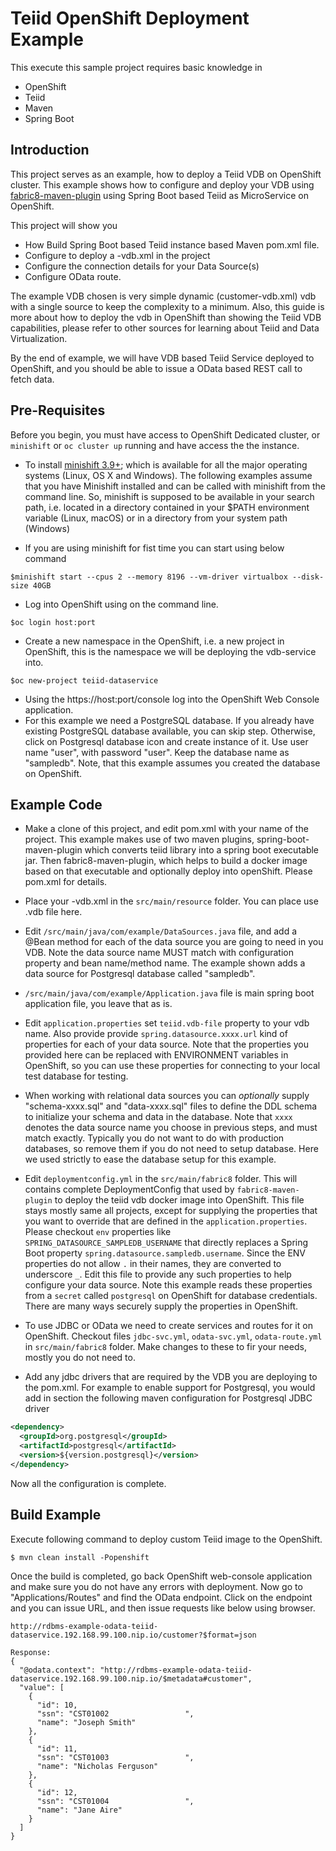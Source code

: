 # Teiid OpenShift Deployment Example

This execute this sample project requires basic knowledge in
* OpenShift
* Teiid
* Maven
* Spring Boot

## Introduction
This project serves as an example, how to deploy a Teiid VDB on OpenShift cluster. This example shows how to configure and deploy your VDB using [fabric8-maven-plugin](https://maven.fabric8.io/) using Spring Boot based Teiid as MicroService on OpenShift. 

This project will show you 
* How Build Spring Boot based Teiid instance based Maven pom.xml file.
* Configure to deploy a -vdb.xml in the project 
* Configure the connection details for your Data Source(s)
* Configure OData route.

The example VDB chosen is very simple dynamic (customer-vdb.xml) vdb with a single source to keep the complexity to a minimum. Also, this guide is more about how to deploy the vdb in OpenShift than showing the Teiid VDB capabilities, please refer to other sources for learning about Teiid and Data Virtualization.

By the end of example, we will have VDB based Teiid Service deployed to OpenShift, and you should be able to issue a OData based REST call to fetch data.  

## Pre-Requisites
Before you begin, you must have access to OpenShift Dedicated cluster, or `minishift` or `oc cluster up` running and have access the the instance.

* To install [minishift 3.9+](https://www.okd.io/minishift/); which is available for all the major operating systems (Linux, OS X and Windows). The following examples assume that you have Minishift installed and can be called with minishift from the command line. So, minishift is supposed to be available in your search path, i.e. located in a directory contained in your $PATH environment variable (Linux, macOS) or in a directory from your system path (Windows)

* If you are using minishift for fist time you can start using below command


```
$minishift start --cpus 2 --memory 8196 --vm-driver virtualbox --disk-size 40GB

```

* Log into OpenShift using on the command line. 

```
$oc login host:port
```
* Create a new namespace in the OpenShift, i.e. a new project in OpenShift, this is the namespace we will be deploying the vdb-service into.

```
$oc new-project teiid-dataservice

```

* Using the https://host:port/console log into the OpenShift Web Console application.
* For this example we need a PostgreSQL database. If you already have existing PostgreSQL database available, you can skip step. Otherwise, click on Postgresql database icon and create instance of it. Use user name "user", with password "user". Keep the database name as "sampledb". Note, that this example assumes you created the database on OpenShift. 

## Example Code

* Make a clone of this project, and edit pom.xml with your name of the project. This example makes use of two maven plugins, spring-boot-maven-plugin which converts teiid library into a spring boot executable jar. Then fabric8-maven-plugin, which helps to build a docker image based on that executable and optionally deploy into openShift. Please pom.xml for details.

* Place your -vdb.xml in the `src/main/resource` folder. You can place use .vdb file here.

* Edit `/src/main/java/com/example/DataSources.java` file, and add a @Bean method for each of the data source you are going to need in you VDB. Note the data source name MUST match with configuration property and bean name/method name. The example shown adds a data source for Postgresql database called "sampledb".

* `/src/main/java/com/example/Application.java` file is main spring boot application file, you leave that as is.

* Edit `application.properties` set `teiid.vdb-file` property to your vdb name. Also provide provide `spring.datasource.xxxx.url` kind of properties for each of your data source. Note that the properties you provided here can be replaced with ENVIRONMENT variables in OpenShift, so you can use these properties for connecting to your local test database for testing.

* When working with relational data sources you can *optionally* supply "schema-xxxx.sql" and "data-xxxx.sql" files to define the DDL schema to initialize your schema and data in the database. Note that `xxxx` denotes the data source name you choose in previous steps, and must match exactly. Typically you do not want to do with production databases, so remove them if you do not need to setup database. Here we used strictly to ease the database setup for this example.
 
* Edit `deploymentconfig.yml` in the `src/main/fabric8` folder. This will contains complete DeploymentConfig that used by `fabric8-maven-plugin` to deploy the teiid vdb docker image into OpenShift. This file stays mostly same all projects, except for supplying the properties that you want to override that are defined in the `application.properties`. Please checkout `env` properties like `SPRING_DATASOURCE_SAMPLEDB_USERNAME` that directly replaces a Spring Boot property `spring.datasource.sampledb.username`. Since the ENV properties do not allow `.` in their names, they are converted to underscore `_`. Edit this file to provide any such properties to help configure your data source. Note this example reads these properties from a `secret` called `postgresql` on OpenShift for database credentials. There are many ways securely supply the properties in OpenShift. 

* To use JDBC or OData we need to create services and routes for it on OpenShift. Checkout files `jdbc-svc.yml`, `odata-svc.yml`, `odata-route.yml` in `src/main/fabric8` folder. Make changes to these to fir your needs, mostly you do not need to. 
 
* Add any jdbc drivers that are required by the VDB you are deploying to the pom.xml. For example to enable support for Postgresql, you would add in <dependencies> section the following maven configuration for Postgresql JDBC driver

```xml
<dependency>
  <groupId>org.postgresql</groupId>
  <artifactId>postgresql</artifactId>
  <version>${version.postgresql}</version>
</dependency>
```

Now all the configuration is complete.


## Build Example

Execute following command to deploy custom Teiid image to the OpenShift.
```
$ mvn clean install -Popenshift
```

Once the build is completed, go back OpenShift web-console application and make sure you do not have any errors with deployment. Now go to "Applications/Routes" and find the OData endpoint. Click on the endpoint and you can issue URL, and then issue requests like below using browser.

```
http://rdbms-example-odata-teiid-dataservice.192.168.99.100.nip.io/customer?$format=json

Response:
{
  "@odata.context": "http://rdbms-example-odata-teiid-dataservice.192.168.99.100.nip.io/$metadata#customer",
  "value": [
    {
      "id": 10,
      "ssn": "CST01002                 ",
      "name": "Joseph Smith"
    },
    {
      "id": 11,
      "ssn": "CST01003                 ",
      "name": "Nicholas Ferguson"
    },
    {
      "id": 12,
      "ssn": "CST01004                 ",
      "name": "Jane Aire"
    }
  ]
}

```



